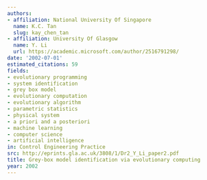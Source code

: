 ```yaml
---
authors:
- affiliation: National University Of Singapore
  name: K.C. Tan
  slug: kay_chen_tan
- affiliation: University Of Glasgow
  name: Y. Li
  url: https://academic.microsoft.com/author/2516791298/
date: '2002-07-01'
estimated_citations: 59
fields:
- evolutionary programming
- system identification
- grey box model
- evolutionary computation
- evolutionary algorithm
- parametric statistics
- physical system
- a priori and a posteriori
- machine learning
- computer science
- artificial intelligence
in: Control Engineering Practice
src: http://eprints.gla.ac.uk/3808/1/Dr2_Y_Li_paper2.pdf
title: Grey-box model identification via evolutionary computing
year: 2002
---
```

